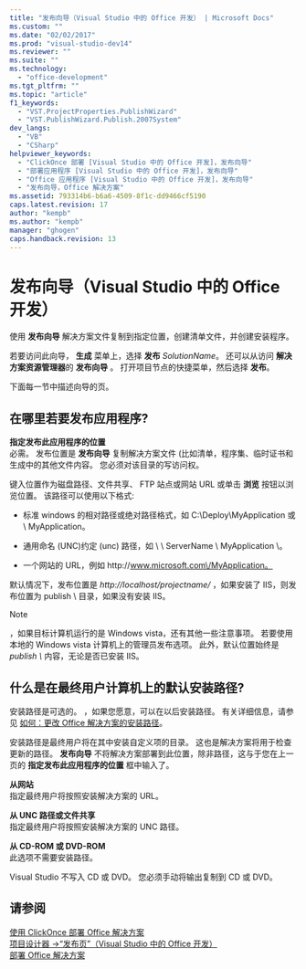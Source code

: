 ```yaml
---
title: "发布向导（Visual Studio 中的 Office 开发） | Microsoft Docs"
ms.custom: ""
ms.date: "02/02/2017"
ms.prod: "visual-studio-dev14"
ms.reviewer: ""
ms.suite: ""
ms.technology: 
  - "office-development"
ms.tgt_pltfrm: ""
ms.topic: "article"
f1_keywords: 
  - "VST.ProjectProperties.PublishWizard"
  - "VST.PublishWizard.Publish.2007System"
dev_langs: 
  - "VB"
  - "CSharp"
helpviewer_keywords: 
  - "ClickOnce 部署 [Visual Studio 中的 Office 开发]，发布向导"
  - "部署应用程序 [Visual Studio 中的 Office 开发]，发布向导"
  - "Office 应用程序 [Visual Studio 中的 Office 开发]，发布向导"
  - "发布向导，Office 解决方案"
ms.assetid: 793314b6-b6a6-4509-8f1c-dd9466cf5190
caps.latest.revision: 17
author: "kempb"
ms.author: "kempb"
manager: "ghogen"
caps.handback.revision: 13
---
```

# 发布向导（Visual Studio 中的 Office 开发）
  使用 **发布向导** 解决方案文件复制到指定位置，创建清单文件，并创建安装程序。  
  
 若要访问此向导， **生成** 菜单上，选择 **发布** *SolutionName*。  还可以从访问 **解决方案资源管理器**的 **发布向导** 。  打开项目节点的快捷菜单，然后选择 **发布**。  
  
 下面每一节中描述向导的页。  
  
## 在哪里若要发布应用程序?  
 **指定发布此应用程序的位置**  
 必需。  发布位置是 **发布向导** 复制解决方案文件 \(比如清单，程序集、临时证书和生成中的其他文件内容。  您必须对该目录的写访问权。  
  
 键入位置作为磁盘路径、文件共享、 FTP 站点或网站 URL 或单击 **浏览** 按钮以浏览位置。  该路径可以使用以下格式:  
  
-   标准 windows 的相对路径或绝对路径格式，如 C:\\Deploy\\MyApplication 或 \\ MyApplication。  
  
-   通用命名 \(UNC\)约定 \(unc\) 路径，如 \\ \\ ServerName \\ MyApplication \\。  
  
-   一个网站的 URL，例如 http:\/\/www.microsoft.com\/MyApplication。  
  
 默认情况下，发布位置是 *http:\/\/localhost\/projectname\/* ，如果安装了 IIS，则发布位置为 publish \\ 目录，如果没有安装 IIS。  
  
> [!NOTE]  
>  ，如果目标计算机运行的是 Windows vista，还有其他一些注意事项。  若要使用本地的 Windows vista 计算机上的管理员发布选项。  此外，默认位置始终是 *publish \\* 内容，无论是否已安装 IIS。  
  
## 什么是在最终用户计算机上的默认安装路径?  
 安装路径是可选的。  ，如果您愿意，可以在以后安装路径。  有关详细信息，请参见 [如何：更改 Office 解决方案的安装路径](http://msdn.microsoft.com/zh-cn/d0eaa07b-2d72-4902-899f-2f9fb165b8fd)。  
  
 安装路径是最终用户将在其中安装自定义项的目录。  这也是解决方案将用于检查更新的路径。  **发布向导** 不将解决方案部署到此位置，除非路径，这与于您在上一页的 **指定发布此应用程序的位置** 框中输入了。  
  
 **从网站**  
 指定最终用户将按照安装解决方案的 URL。  
  
 **从 UNC 路径或文件共享**  
 指定最终用户将按照安装解决方案的 UNC 路径。  
  
 **从 CD\-ROM 或 DVD\-ROM**  
 此选项不需要安装路径。  
  
 Visual Studio 不写入 CD 或 DVD。  您必须手动将输出复制到 CD 或 DVD。  
  
## 请参阅  
 [使用 ClickOnce 部署 Office 解决方案](../vsto/deploying-an-office-solution-by-using-clickonce.md)   
 [项目设计器 -&#62;“发布页”（Visual Studio 中的 Office 开发）](../vsto/publish-page-project-designer-office-development-in-visual-studio.md)   
 [部署 Office 解决方案](../vsto/deploying-an-office-solution.md)  
  
  